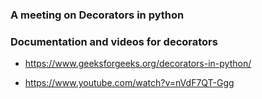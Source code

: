 ### A meeting on Decorators in python


### Documentation and videos for decorators

- https://www.geeksforgeeks.org/decorators-in-python/

- https://www.youtube.com/watch?v=nVdF7QT-Ggg
